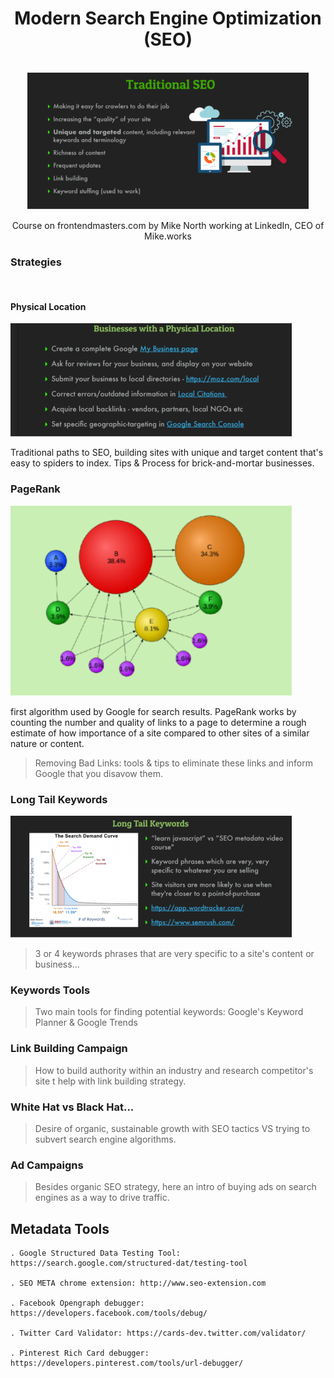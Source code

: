 <div align="center">
  <h1>Modern Search Engine Optimization (SEO)</h1>

  <br />

  <img src="./img/traditional-seo.jpg"/>

  <br />

  <p>Course on frontendmasters.com by Mike North working at LinkedIn, CEO of Mike.works</p>
</div>

### Strategies

<br/>

#### Physical Location

<div>
  <img src="./img/physical-location.jpg"/>
</div>

Traditional paths to SEO, building sites with unique and target content that's easy to spiders to index. Tips & Process for brick-and-mortar businesses.

### PageRank

<div>
  <img src="./img/page-rank.jpg"/>
</div>

first algorithm used by Google for search results. PageRank works by counting the number and quality of links to a page to determine a rough estimate of how importance of a site compared to other sites of a similar nature or content.

> Removing Bad Links: tools & tips to eliminate these links and inform Google that you disavow them.

### Long Tail Keywords

<div>
  <img src="./img/long-tail-keywords.jpg"/>
</div>

> 3 or 4 keywords phrases that are very specific to a site's content or business...

### Keywords Tools

> Two main tools for finding potential keywords: Google's Keyword Planner & Google Trends

### Link Building Campaign

> How to build authority within an industry and research competitor's site t help with link building strategy.

### White Hat vs Black Hat...

> Desire of organic, sustainable growth with SEO tactics VS trying to subvert search engine algorithms.

### Ad Campaigns

> Besides organic SEO strategy, here an intro of buying ads on search engines as a way to drive traffic.

## Metadata Tools

    . Google Structured Data Testing Tool: https://search.google.com/structured-dat/testing-tool

    . SEO META chrome extension: http://www.seo-extension.com

    . Facebook Opengraph debugger: https://developers.facebook.com/tools/debug/

    . Twitter Card Validator: https://cards-dev.twitter.com/validator/

    . Pinterest Rich Card debugger: https://developers.pinterest.com/tools/url-debugger/
